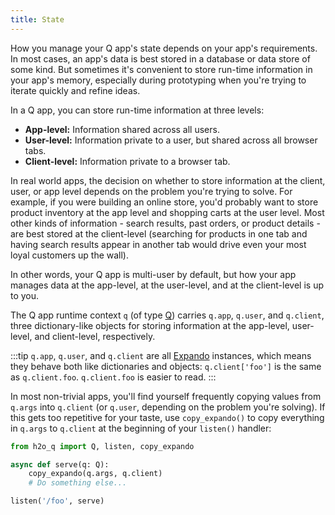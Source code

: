 ```yaml
---
title: State
---
```


How you manage your Q app's state depends on your app's requirements. In most cases, an app's data is best stored in a database or data store of some kind. But sometimes it's convenient to store run-time information in your app's memory, especially during prototyping when you're trying to iterate quickly and refine ideas.

In a Q app, you can store run-time information at three levels:
- **App-level:** Information shared across all users.
- **User-level:** Information private to a user, but shared across all browser tabs.
- **Client-level:** Information private to a browser tab.

In real world apps, the decision on whether to store information at the client, user, or app level depends on the problem you're trying to solve. For example, if you were building an online store, you'd probably want to store product inventory at the app level and shopping carts at the user level. Most other kinds of information - search results, past orders, or product details - are best stored at the client-level (searching for products in one tab and having search results appear in another tab would drive even your most loyal customers up the wall).

In other words, your Q app is multi-user by default, but how your app manages data at the app-level, at the user-level, and at the client-level is up to you.

The Q app runtime context `q` (of type [Q](api/server#q)) carries `q.app`, `q.user`, and `q.client`, three dictionary-like objects for storing information at the app-level, user-level, and client-level, respectively. 

:::tip
`q.app`, `q.user`, and `q.client` are all [Expando](api/core#Expando) instances, which means they behave both like dictionaries and objects: `q.client['foo']` is the same as `q.client.foo`. `q.client.foo` is easier to read.
:::


In most non-trivial apps, you'll find yourself frequently copying values from `q.args` into `q.client` (or `q.user`, depending on the problem you're solving). If this gets too repetitive for your taste, use `copy_expando()` to copy everything in `q.args` to `q.client` at the beginning of your `listen()` handler:

```py {4}
from h2o_q import Q, listen, copy_expando

async def serve(q: Q):
    copy_expando(q.args, q.client)
    # Do something else...

listen('/foo', serve)
```

